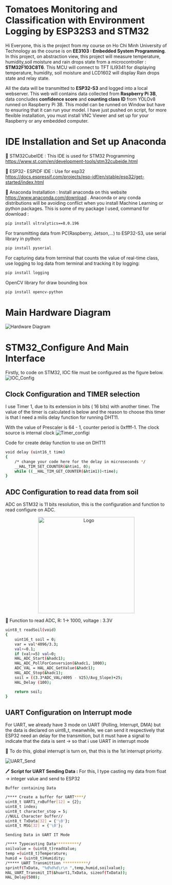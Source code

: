 # Tomatoes Monitoring and Classification with Environment Logging by ESP32S3 and STM32 

Hi Everyone, this is the project from my course on Ho Chi Minh University of Technology as the course is on **EE3103 : Embedded System Programming**. In this project, on abstraction view, this project will measure temperature, humidity,soil moisture and rain drops state from a microcontroller : **STM32F103C8T6**. This MCU will connect to TFT ILI9341 for displaying temperature, humidity, soil moisture and LCD1602 will display Rain drops state and relay state. 

All the data will be transmitted to **ESP32-S3** and logged into a local webserver. This web will contains data collected from **Raspberry Pi 3B**, data concludes **confidence score** and **counting class ID** from YOLOv8 runned on Raspberry Pi 3B. This model can be runned on Window but have to ensuring that it can run your model. I have just pushed on script, for more flexible installation, you must install VNC Viewer and set up for your Raspberry or any embedded computer.

# IDE Installation and Set up Anaconda
:pushpin: STM32CubeIDE : This IDE is used for STM32 Programming https://www.st.com/en/development-tools/stm32cubeide.html 

:pushpin: ESP32- ESPIDF IDE : Use for esp32 https://docs.espressif.com/projects/esp-idf/en/stable/esp32/get-started/index.html

:pushpin: Anaconda Installation : Install anaconda on this website https://www.anaconda.com/download . Anaconda or any conda distributions will be avoiding conflict when you install Machine Learning or python packages. This is some of my package I used, command for download :
```bash
pip install ultralytics==8.0.196
```
For transmitting data from PC(Raspberry, Jetson,...) to ESP32-S3, use serial library in python:
```bash
pip install pyserial
```
For capturing data from terminal that counts the value of real-time class, use logging to log data from terminal and tracking it by logging:
```bash
pip install logging
```
OpenCV library for draw bounding box 
```bash
pip install opencv-python
```
# Main Hardware Diagram
![Hardware Diagram](https://github.com/0607bkhanhhoang/Tomatoes-Monitoring-Classification-with-Environment-Logging-by-ESP32-and-STM32-/blob/main/Brief-%20Diagram.png)

# STM32_Configure And Main Interface
Firstly, to code on STM32, IOC file must be configured as the figure below. 
![IOC_Config](https://github.com/0607bkhanhhoang/Tomatoes-Monitoring-Classification-with-Environment-Logging-by-ESP32-and-STM32-/blob/main/IOC_STM32_Config_View.png)

## Clock Configuration and TIMER selection
I use Timer 1, due to its extension in bits ( 16 bits) with another timer. The value of the timer is calculated is below and the reason to choose this timer is that I need a milis delay function for running DHT11. 

With the value of Prescaler is 64 - 1, counter period is 0xffff-1. The clock source is internal clock
![Timer_configi](https://github.com/0607bkhanhhoang/Tomatoes-Monitoring-Classification-with-Environment-Logging-by-ESP32-and-STM32-/blob/main/Timer_config.png)

Code for create delay function to use on DHT11 
```bash
void delay (uint16_t time)
{
	/* change your code here for the delay in microseconds */
	__HAL_TIM_SET_COUNTER(&htim1, 0);
	while ((__HAL_TIM_GET_COUNTER(&htim1))<time);
}
```
## ADC Configuration to read data from soil 
ADC on STM32 is 11 bits resolution, this is the configuration and function to read configure on ADC.
<p align="center">
  <img src="https://github.com/0607bkhanhhoang/Tomatoes-Monitoring-Classification-with-Environment-Logging-by-ESP32-and-STM32-/blob/main/adc_config.png" alt="Logo" width="300"/>
</p>

:pushpin: Function to read ADC, R: 1-> 1000, voltage : 3.3V

```bash
uint8_t readSoil(void)
{
	uint16_t soil = 0;
	var = val*4096/3.3;
	val+=0.1;
	if (val>=5) val=0;
	HAL_ADC_Start(&hadc1);
	HAL_ADC_PollForConversion(&hadc1, 1000);
	ADC_VAL = HAL_ADC_GetValue(&hadc1);
	HAL_ADC_Stop(&hadc1);
	soil = ((3.3*ADC_VAL/4095 - V25)/Avg_Slope)+25;
	HAL_Delay (100);

	return soil;
}
```

## UART Configuration on Interrupt mode 
For UART, we already have 3 mode on UART (Polling, Interrupt, DMA) but the data is declared on uint8_t, meanwhile, we can send it respectively that ESP32 need an delay for the transmition, but it must have a signal to indicate that the data is sent -> so that i use UART in interrupt mode 

:email: To do this, global interrupt is turn on, that this is the 1st interrupt priority.

![UART_Send](https://github.com/0607bkhanhhoang/Tomatoes-Monitoring-Classification-with-Environment-Logging-by-ESP32-and-STM32-/blob/main/UART_Sender.png)

:pen: **Script for UART Sending Data :** For this, I type casting my data from float -> integer value and send to ESP32

    Buffer containing Data
```bash
/**** Create a buffer for UART****/
uint8_t UART1_rxBuffer[12] = {2};
uint8_t index;
uint8_t character_stop = 5;
//NULL Character buffer//
uint8_t TxData[32] = {'\0'};
uint8_t MSG[32] = {'\0'};
```

    Sending Data in UART IT Mode
```bash
/**** Typecasting Data**********/
soilvalue = (uint8_t)readValue;
temp =(uint8_t)Temperature;
humid = (uint8_t)Humidity;
/***** UART Transmittion ***********/
sprintf(TxData, "%d%d%d\r\n ",temp,humid,soilvalue);
HAL_UART_Transmit_IT(&huart1,TxData, sizeof(TxData));
HAL_Delay(500);
```



